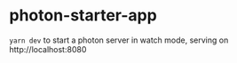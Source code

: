 # photon-starter-app

`yarn dev` to start a photon server in watch mode, serving on http://localhost:8080


